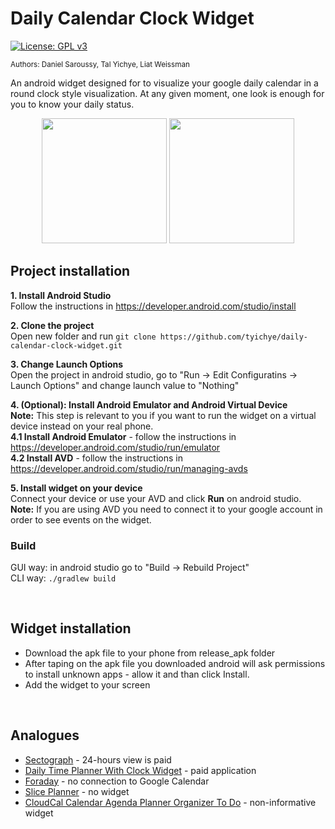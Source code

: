 # Daily Calendar Clock Widget
[![License: GPL v3](https://img.shields.io/badge/License-GPLv3-blue.svg)](https://www.gnu.org/licenses/gpl-3.0)

<sup> Authors: Daniel Saroussy, Tal Yichye, Liat Weissman </sup>

An android widget designed for to visualize your google daily calendar in a round clock style visualization.
At any given moment, one look is enough for you to know your daily status.


<p align="center">
  <img src="docs/clock_screenshot.jpeg" width="200">
  <img src="docs/configuration_screenshot.jpeg" width="200">
</p>


## Project installation

**1. Install Android Studio** <br/>
Follow the instructions in https://developer.android.com/studio/install  <br/>

**2. Clone the project** <br/>
Open new folder and run ```git clone https://github.com/tyichye/daily-calendar-clock-widget.git```  <br/>

**3. Change Launch Options** <br/>
Open the project in android studio, go to "Run -> Edit Configuratins -> Launch Options" and change launch value to "Nothing" <br/>

**4. (Optional): Install Android Emulator and Android Virtual Device** <br/>
**Note:** This step is relevant to you if you want to run the widget on a virtual device instead on your real phone. <br/>
**4.1 Install Android Emulator** - follow the instructions in https://developer.android.com/studio/run/emulator  <br/>
**4.2 Install AVD** - follow the instructions in https://developer.android.com/studio/run/managing-avds <br/>

**5. Install widget on your device** <br/>
Connect your device or use your AVD and click **Run** on android studio. <br/>
**Note:** If you are using AVD you need to connect it to your google account in order to see events on the widget.


### Build
GUI way: in android studio go to "Build -> Rebuild Project"  
CLI way: ```./gradlew build```


<br/>


## Widget installation
- Download the apk file to your phone from release_apk folder
- After taping on the apk file you downloaded android will ask permissions to install unknown apps - allow it and than click Install.
- Add the widget to your screen


<br/>


## Analogues
* [Sectograph](https://play.google.com/store/apps/details?id=prox.lab.calclock) - 24-hours view is paid
* [Daily Time Planner With Clock Widget](https://play.google.com/store/apps/details?id=com.sectograph.planner.time.clock.manager.reminder) - paid application
* [Foraday](https://play.google.com/store/apps/details?id=com.compscieddy.foradayapp) - no connection to Google Calendar
* [Slice Planner](https://play.google.com/store/apps/details?id=com.evopaper.sliceplanner&hl=ru) - no widget
* [CloudCal Calendar Agenda Planner Organizer To Do](https://play.google.com/store/apps/details?id=net.cloudcal.cal) - non-informative widget
